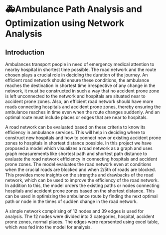 <!--
  TO DO:
  1. Repository Contents section
  2. Attach the image of the final table
  3. Remove the Gephi_report.docx file and attach a gdrive link for it here
  4. Mention the other contributors
  5. Mention the tools used
  6. Mention about the future scope
  7. Complete with a thank you note
-->

# 🚑Ambulance Path Analysis and Optimization using Network Analysis

## Introduction
<p>Ambulances transport people in need of emergency medical attention to nearby hospital in shortest time possible. The road network and the route chosen plays a crucial role in deciding
the duration of the journey. An efficient road network should ensure these conditions, the ambulance reaches the destination in shortest time irrespective of any change in the network, it
must be constructed in such a way that no accident prone zone is left unconnected to the network and hospitals are situated near to accident prone zones. Also, an efficient road network 
should have more roads connecting hospitals and accident prone zones, thereby ensuring the ambulance reaches in time even when the route changes suddenly. And an optimal route must include places or edges that are near to hospitals.</p>

<p>A road network can be evaluated based on these criteria to know its efficiency in ambulance services. This will help in deciding where to construct new hospitals and how to connect new
or existing accident prone zones to hospitals in shortest distance possible. In this project we have proposed a model which visualizes a road network as a graph and uses graph measurements like shortest path and shortest path distance to evaluate the road network efficiency in connecting hospitals and accident prone zones. The model evaluates the road network even at conditions when the crucial roads are blocked and when 2/5th of roads are blocked. This provides more insights on the strengths and drawbacks of the road network, which can be used to improve the efficiency of the road network. In addition to this, the model orders the existing paths or nodes connecting hospitals and accident prone zones based on the shortest distance. This can be used in optimizing the ambulance route by finding the next optimal path
or node in the times of sudden change in the road network.</p>

A simple network compirising of 12 nodes and 39 edges is used for analysis. The 12 nodes were divided into 3 categories, hospital, accident prone zones, normal places. The edges were reprsented using excel table, which was fed into the model for analysis.
